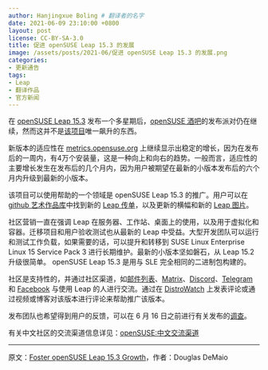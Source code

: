 ```yaml
---
author: Hanjingxue Boling # 翻译者的名字
date: 2021-06-09 23:10:00 +0800
layout: post
license: CC-BY-SA-3.0
title: 促进 openSUSE Leap 15.3 的发展
image: /assets/posts/2021-06/促进 openSUSE Leap 15.3 的发展.png
categories:
- 更新通告
tags:
- Leap
- 翻译作品
- 官方新闻
---
```


在 [openSUSE Leap 15.3](https://get.opensuse.org/leap/) 发布一个多星期后，[openSUSE 酒吧](https://meet.opensuse.org/bar)的发布派对仍在继续，然而这并不是[该项目](https://www.opensuse.org/)唯一飙升的东西。

新版本的适应性在 [metrics.opensuse.org](https://metrics.opensuse.org/) 上继续显示出稳定的增长，因为在发布后的一周内，有4万个安装量，这是一种向上和向右的趋势。一般而言，适应性的主要增长发生在发布后的几个月内，因为用户被期望在最新的小版本发布后的六个月内升级到最新的小版本。

该项目可以使用帮助的一个领域是 openSUSE Leap 15.3 的推广。用户可以在 [github 艺术作品库](https://github.com/openSUSE/artwork)中找到新的 [Leap 传单](https://github.com/openSUSE/artwork/tree/master/flyers/flyer_153)，以及更新的横幅和新的 [Leap 图片](https://github.com/openSUSE/artwork/blob/master/logos/distros-prototype/leap.png)。

社区营销一直在强调 Leap 在服务器、工作站、桌面上的使用，以及用于虚拟化和容器。迁移项目和用户验收测试也从最新的 Leap 中受益。大型开发团队可以运行和测试工作负载，如果需要的话，可以提升和转移到 SUSE Linux Enterprise Linux 15 Service Pack 3 进行长期维护。最新的小版本坚如磐石，从 Leap 15.2 升级很简单。 openSUSE Leap 15.3 是用与 SLE 完全相同的二进制包构建的。

社区是支持性的，并通过社区渠道，如[邮件列表](https://lists.opensuse.org/)、[Matrix](https://matrix.to/#/#newscom:opensuse.org)、[Discord](https://discord.com/invite/opensuse)、[Telegram](https://t.me/openSUSE_group) 和 [Facebook](https://www.facebook.com/groups/opensuseproject) 与使用 Leap 的人进行交流。通过在 [DistroWatch](https://distrowatch.com/table.php?distribution=opensuse) 上发表评论或通过视频或博客对该版本进行评论来帮助推广该版本。

发布团队也希望得到用户的反馈，可以在 6 月 16 日之前进行有关发布的[调查](https://survey.opensuse.org/)。

有关中文社区的交流渠道信息详见：[openSUSE:中文交流渠道](https://zh.opensuse.org/openSUSE:%E4%BA%A4%E6%B5%81%E6%B8%A0%E9%81%93#.E5.85.B3.E4.BA.8E.E7.AE.80.E4.BD.93.E4.B8.AD.E6.96.87)

------

原文：[Foster openSUSE Leap 15.3 Growth](https://news.opensuse.org/2021/06/09/foster-opensuse-leap-growth/)，作者：Douglas DeMaio

<!--在上面写上原文来源与作者-->

